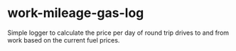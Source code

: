 # work-mileage-gas-log
Simple logger to calculate the price per day of round trip drives to and from work based on the current fuel prices.
